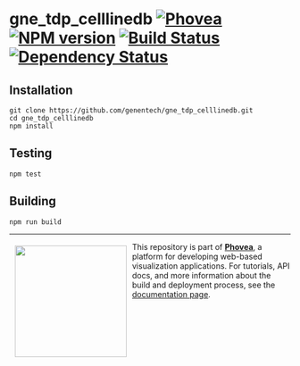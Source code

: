gne_tdp_celllinedb [![Phovea][phovea-image]][phovea-url] [![NPM version][npm-image]][npm-url] [![Build Status][travis-image]][travis-url] [![Dependency Status][daviddm-image]][daviddm-url]
=====================



Installation
------------

```
git clone https://github.com/genentech/gne_tdp_celllinedb.git
cd gne_tdp_celllinedb
npm install
```

Testing
-------

```
npm test
```

Building
--------

```
npm run build
```



***

<a href="https://caleydo.org"><img src="http://caleydo.org/assets/images/logos/caleydo.svg" align="left" width="200px" hspace="10" vspace="6"></a>
This repository is part of **[Phovea](http://phovea.caleydo.org/)**, a platform for developing web-based visualization applications. For tutorials, API docs, and more information about the build and deployment process, see the [documentation page](http://phovea.caleydo.org).


[phovea-image]: https://img.shields.io/badge/Phovea-Client%20Plugin-F47D20.svg
[phovea-url]: https://phovea.caleydo.org
[npm-image]: https://badge.fury.io/js/gne_tdp_celllinedb.svg
[npm-url]: https://npmjs.org/package/gne_tdp_celllinedb
[travis-image]: https://travis-ci.org/genentech/gne_tdp_celllinedb.svg?branch=master
[travis-url]: https://travis-ci.org/genentech/gne_tdp_celllinedb
[daviddm-image]: https://david-dm.org/genentech/gne_tdp_celllinedb/status.svg
[daviddm-url]: https://david-dm.org/genentech/gne_tdp_celllinedb
